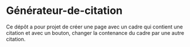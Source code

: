 # Générateur-de-citation
Ce dépôt a pour projet de créer une page avec un cadre qui contient une citation et avec un bouton, changer la contenance du cadre par une autre citation.
